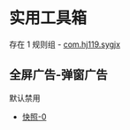 # 实用工具箱

存在 1 规则组 - [com.hj119.sygjx](/src/apps/com.hj119.sygjx.ts)

## 全屏广告-弹窗广告

默认禁用

- [快照-0](https://i.gkd.li/import/13226595)
